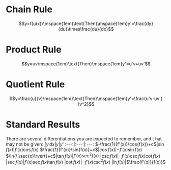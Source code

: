 # Chain Rule
$$y=f(u(x))\mspace{1em}\text{Then}\mspace{1em}y'=\frac{dy}{du}\times\frac{du}{dx}$$
# Product Rule
$$y=uv\mspace{1em}\text{Then}\mspace{1em}y'=u'v+uv'$$
# Quotient Rule
$$y=\frac{u}{v}\mspace{1em}\text{Then}\mspace{1em}y'=\frac{u'v-uv'}{v^2}$$
# Standard Results
There are several differentiations you are expected to remember, and t hat may not be given:
$\int{y}\,dx$|$y$|$y'$
:---:|:---:|:---:
$-\frac{1}{f'(x)}\cos{f(x)}+c$|$\sin{f(x)}$|$f'(x)\cos{f(x)}$
$\frac{1}{f'(x)}\sin{f(x)}+c$|$\cos{f(x)}$|$-f'(x)\sin{f(x)}$
$\ln{\l\sec{x}\rvert}+c$|$\tan{f(x)}$|$f'(x)\sec^2{f(x)}$
|$\csc{f(x)}$|$-f'(x)\csc{f(x)}\cot{f(x)}$
|$\sec{f(x)}$|$f'(x)\sec{f(x)}\tan{f(x)}$
|$\cot{f(x)}$|$-f'(x)\csc^2{f(x)}$
|$\ln{f(x)}$|$\frac{f'(x)}{f(x)}$

